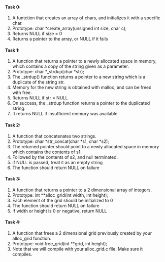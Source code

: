 <h4>Task 0:</h4>
<ol>
<li>A funtction that creates an array of chars, and initializes it with a specific char.</li>
<li>Prototype: char *create_array(unsigned int size, char c);</li>
<li>Returns NULL if size = 0</li>
<li>Returns a pointer to the array, or NULL if it fails</li>
</ol>
<h4>Task 1:</h4>
<ol>
<li>A function that returns a pointer to a newly allocated space in memory, which contains a copy of the string given as a parameter.</li>
<li>Prototype: char *_strdup(char *str);</li>
<li>The _strdup() function returns a pointer to a new string which is a duplicate of the string str.</li>
<li>Memory for the new string is obtained with malloc, and can be freed with free.</li>
<li>Returns NULL if str = NULL</li>
<li>On success, the _strdup function returns a pointer to the duplicated string.</li>
<li>It returns NULL if insufficient memory was available</li>
</ol>
<h4>Task 2:</h4>
<ol>
<li>A function that concatenates two strings.</li>
<li>Prototype: char *str_concat(char *s1, char *s2);</li>
<li>The returned pointer should point to a newly allocated space in memory which contains the contents of s1.</li>
<li>Followed by the contents of s2, and null terminated.</li>
<li>if NULL is passed, treat it as an empty string</li>
<li>The function should return NULL on failure</li>
</ol>
<h4>Task 3:</h4>
<ol>
<li>A function that returns a pointer to a 2 dimensional array of integers.</li>
<li>Prototype: int **alloc_grid(int width, int height);</li>
<li>Each element of the grid should be initialized to 0</li>
<li>The function should return NULL on failure</li>
<li>If width or height is 0 or negative, return NULL</li>
</ol>
<h4>Task 4:</h4>
<ol>
<li>A function that frees a 2 dimensional grid previously created by your alloc_grid function.</li>
<li>Prototype: void free_grid(int **grid, int height);</li>
<li>Note that we will compile with your alloc_grid.c file. Make sure it compiles.</li>
</ol>
